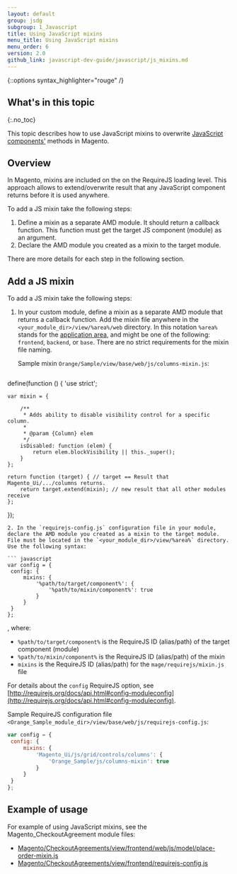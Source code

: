 ```yaml
---
layout: default
group: jsdg
subgroup: 1_Javascript
title: Using JavaScript mixins
menu_title: Using JavaScript mixins
menu_order: 6
version: 2.0
github_link: javascript-dev-guide/javascript/js_mixins.md
---
```


{::options syntax_highlighter="rouge" /}

## What's in this topic
{:.no_toc}

This topic describes how to use JavaScript mixins to overwrite [JavaScript components']({{page.baseurl}}javascript-dev-guide/javascript/js_overview.html#js_terms) methods in Magento.


## Overview

In Magento, mixins are included on the on the RequireJS loading level. This approach allows to extend/overwrite result that any JavaScript component returns before it is used anywhere. 

To add a JS mixin take the following steps:

1. Define a mixin as a separate AMD module. It should return a callback function. This function must get the target JS component (module) as an argument.
2. Declare the AMD module you created as a mixin to the target module. 

There are more details for each step in the following section.

## Add a JS mixin

To add a JS mixin take the following steps:

1. In your custom module, define a mixin as a separate AMD module that returns a callback function. Add the mixin file anywhere in the `<your_module_dir>/view/%area%/web` directory. In this notation `%area%` stands for the [application area]({{page.sitebaseurl}}architecture/archi_perspectives/components/modules/mod_and_areas.html), and might be one of the following: `frontend`, `backend`, or `base`. There are no strict requirements for the mixin file naming. 

   Sample mixin `Orange/Sample/view/base/web/js/columns-mixin.js`:

   ``` javascript
define(function () {
    'use strict';
 
    var mixin = {
 
        /**
         * Adds ability to disable visibility control for a specific column.
         *
         * @param {Column} elem
         */
        isDisabled: function (elem) {
            return elem.blockVisibility || this._super();
        }
    };
  
    return function (target) { // target == Result that Magento_Ui/.../columns returns.
        return target.extend(mixin); // new result that all other modules receive 
    };
});

   ```
2. In the `requirejs-config.js` configuration file in your module, declare the AMD module you created as a mixin to the target module. File must be located in the `<your_module_dir>/view/%area%` directory. Use the following syntax:

   ``` javascript
var config = {  
    config: {   
        mixins: {  
            '%path/to/target/component%': {  
                '%path/to/mixin/component%': true  
            }
        }
    }
};
   ``` 

   , where:

   - `%path/to/target/component%` is the RequireJS ID (alias/path) of the target component (module)
   - `%path/to/mixin/component%` is the RequireJS ID (alias/path) of the mixin
   - `mixins` is the RequireJS ID (alias/path) for the `mage/requirejs/mixin.js` file

   For details about the `config` RequireJS option, see [http://requirejs.org/docs/api.html#config-moduleconfig](http://requirejs.org/docs/api.html#config-moduleconfig).
   
   Sample RequireJS configuration file `<Orange_Sample_module_dir>/view/base/web/js/requirejs-config.js`:

   ``` javascript
var config = {  
    config: {   
        mixins: {  
            'Magento_Ui/js/grid/controls/columns': {  
                'Orange_Sample/js/columns-mixin': true
            }
        }
    }
};
   ```

## Example of usage
For example of using JavaScript mixins, see the Magento_CheckoutAgreement module files: 

 - [Magento/CheckoutAgreements/view/frontend/web/js/model/place-order-mixin.js]({{site.mage2100url}}app/code/Magento/CheckoutAgreements/view/frontend/web/js/model/place-order-mixin.js)
 - [Magento/CheckoutAgreements/view/frontend/requirejs-config.js]({{site.mage2100url}}app/code/Magento/CheckoutAgreements/view/frontend/requirejs-config.js) 